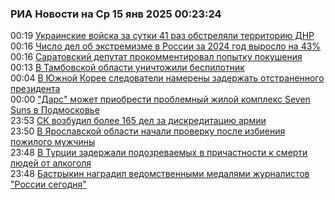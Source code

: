<h3>РИА Новости на Ср 15 янв 2025 00:23:24</h3>
<div class="rssn table">
  <span class="smaller gray hspace">00:19</span> <a class="nodecor" href="https://ria.ru/20250115/vojska-1993749975.html">Украинские войска за сутки 41 раз обстреляли территорию ДНР</a>
</div>
<div class="rssn table">
  <span class="smaller gray hspace">00:16</span> <a class="nodecor" href="https://ria.ru/20250115/chislo-1993749833.html">Число дел об экстремизме в России за 2024 год выросло на 43%</a>
</div>
<div class="rssn table">
  <span class="smaller gray hspace">00:16</span> <a class="nodecor" href="https://ria.ru/20250115/pokushenie-1993749660.html">Саратовский депутат прокомментировал попытку покушения</a>
</div>
<div class="rssn table">
  <span class="smaller gray hspace">00:13</span> <a class="nodecor" href="https://ria.ru/20250115/bespilotnik-1993749478.html">В Тамбовской области уничтожили беспилотник</a>
</div>
<div class="rssn table">
  <span class="smaller gray hspace">00:04</span> <a class="nodecor" href="https://ria.ru/20250115/arest-1993749233.html">В Южной Корее следователи намерены задержать отстраненного президента</a>
</div>
<div class="rssn table">
  <span class="smaller gray hspace">00:00</span> <a class="nodecor" href="https://realty.ria.ru/20250115/zhk-1993701865.html">"Дарс" может приобрести проблемный жилой комплекс Seven Suns в Подмосковье </a>
</div>
<div class="rssn table">
  <span class="smaller gray hspace">23:53</span> <a class="nodecor" href="https://ria.ru/20250114/sk-1993748904.html">СК возбудил более 165 дел за дискредитацию армии</a>
</div>
<div class="rssn table">
  <span class="smaller gray hspace">23:50</span> <a class="nodecor" href="https://ria.ru/20250114/rybinsk-1993748763.html">В Ярославской области начали проверку после избиения пожилого мужчины</a>
</div>
<div class="rssn table">
  <span class="smaller gray hspace">23:48</span> <a class="nodecor" href="https://ria.ru/20250114/stambul-1993748589.html">В Турции задержали подозреваемых в причастности к смерти людей от алкоголя</a>
</div>
<div class="rssn table">
  <span class="smaller gray hspace">23:48</span> <a class="nodecor" href="https://ria.ru/20250114/bastrykin-1993748449.html">Бастрыкин наградил ведомственными медалями журналистов "России сегодня"</a>
</div>